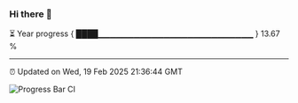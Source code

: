### Hi there 👋

⏳ Year progress { ████▁▁▁▁▁▁▁▁▁▁▁▁▁▁▁▁▁▁▁▁▁▁▁▁▁▁ } 13.67 %

---

⏰ Updated on Wed, 19 Feb 2025 21:36:44 GMT

![Progress Bar CI](https://github.com/IshwaranRudhara/GIT-ACTION/workflows/Progress%20Bar%20CI/badge.svg)
